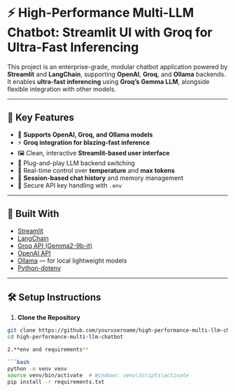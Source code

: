 # ⚡ High-Performance Multi-LLM Chatbot: Streamlit UI with Groq for Ultra-Fast Inferencing

This project is an enterprise-grade, modular chatbot application powered by **Streamlit** and **LangChain**, supporting **OpenAI**, **Groq**, and **Ollama** backends. It enables **ultra-fast inferencing** using **Groq’s Gemma LLM**, alongside flexible integration with other models.

---

## 🚀 Key Features

- 🧠 **Supports OpenAI, Groq, and Ollama models**
- ⚡ **Groq integration for blazing-fast inference**
- 🖼️ Clean, interactive **Streamlit-based user interface**
- 🧩 Plug-and-play LLM backend switching
- 🔧 Real-time control over **temperature** and **max tokens**
- 📜 **Session-based chat history** and memory management
- 🔐 Secure API key handling with `.env`

---

## 🧱 Built With

- [Streamlit](https://streamlit.io/)
- [LangChain](https://www.langchain.com/)
- [Groq API (Gemma2-9b-it)](https://console.groq.com/)
- [OpenAI API](https://platform.openai.com/)
- [Ollama](https://ollama.com/) — for local lightweight models
- [Python-dotenv](https://pypi.org/project/python-dotenv/)

---

## 🛠️ Setup Instructions

1. **Clone the Repository**

```bash
git clone https://github.com/yourusername/high-performance-multi-llm-chatbot.git
cd high-performance-multi-llm-chatbot

2.**env and requirements**

```bash
python -m venv venv
source venv/bin/activate  # Windows: venv\Scripts\activate
pip install -r requirements.txt




